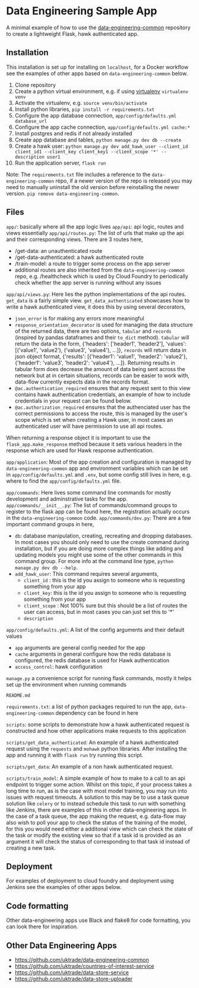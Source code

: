 # Data Engineering Sample App
A minimal example of how to use the [data-engineering-common](https://github.com/uktrade/data-engineering-common/) repository to create a lightweight Flask, hawk authenticated app.

## Installation
This installation is set up for installing on `localhost`, for a Docker workflow see the examples of other apps based on `data-engineering-common` below.

1. Clone repository
2. Create a python virtual environment, e.g. if using [virtualenv](https://virtualenv.pypa.io/en/stable/index.html) `virtualenv venv`
3. Activate the virtualenv, e.g. `source venv/bin/activate`
4. Install python libraries, `pip install -r requirements.txt`
5. Configure the app database connection, `app/config/defaults.yml database_url`
6. Configure the app cache connection, `app/config/defaults.yml cache:*`
7. Install postgres and redis if not already installed
8. Create app database and tables, `python manage.py dev db --create`
9. Create a hawk user: `python manage.py dev add_hawk_user --client_id client_id1 --client_key client_key1 --client_scope '*' --description user1`
10. Run the application server, `flask run`

Note: The `requirements.txt` file includes a reference to the `data-engineering-common` repo, if a newer version of the repo is released you may need to manually uninstall the old version before reinstalling the newer version. `pip remove data-engineering-common`.

## Files
`app/`: basically where all the app logic lives
`app/api`: api logic, routes and views essentially
`app/api/routes.py`: The list of urls that make up the api and their corresponding views. There are 3 routes here,
* /get-data: an unauthenticated route
* /get-data-authenticated: a hawk authenticated route
* /train-model: a route to trigger some process on the app server
* additional routes are also inherited from the `data-engineering-common` repo, e.g. /healthcheck which is used by Cloud Foundry to periodically check whether the app server is running without any issues

`app/api/views.py`: Here lies the python implementations of the api routes. `get_data` is a fairly simple view. `get_data_authenticated` showcases how to write a hawk authenticated view, it does this by using several decorators, 

* `json_error` is for making any errors more meaningful
* `response_orientation_decorator` is used for managing the data structure of the returned data, there are two options, `tabular` and `records` (inspired by pandas dataframes and their `to_dict` method). `tabular` will return the data in the form, {'headers': ['header1', 'header2'], 'values': [('value1', 'value2'), ('value3', 'value4'), ...]}, `records` will return data in json object format, {'results': [{'header1': 'value1', 'header2': 'value2'}, {'header1': 'value3', 'header2': 'value4'}, ...]}. Returning results in tabular form does decrease the amount of data being sent across the network but at in certain situations, records can be easier to work with, data-flow currently expects data in the records format. 
* `@ac.authentication_required` ensures that any request sent to this view contains hawk authentication credentials, an example of how to include credentials in your request can be found below.
* `@ac.authorization_required` ensures that the authenciated user has the correct permissions to access the route, this is managed by the user's scope which is set when creating a Hawk user, in most cases an authenticated user will have permission to use all api routes.

When returning a response object it is important to use the `flask_app.make_response` method because it sets various headers in the response which are used for Hawk response authentication.

`app/application`: Most of the app creation and configuration is managed by `data-engineering-common` app and environment variables which can be set in `app/config/defaults.yml` and `.env`, but some config still lives in here, e.g. where to find the `app/config/defaults.yml` file.

`app/commands`: Here lives some command line commands for mostly development and adminstrative tasks for the app.
`app/commands/__init__.py`: The list of commands/command groups to register to the flask app can be found here, the registration actually occurs in the `data-engineering-common` code.
`app/commands/dev.py`: There are a few important command groups in here, 
* `db`: database manipulation, creating, recreating and dropping databases. In most cases you should only need to use the create command during installation, but if you are doing more complex things like adding and updating models you might use some of the other commands in this command group. For more info at the command line type, `python manage.py dev db --help`.
* `add_hawk_user`: This command requires several arguments, 
  * `client_id` : this is the id you assign to someone who is requesting something from your app 
  * `client_key`: this is the id you assign to someone who is requesting something from your app
  * `client_scope` : Not 100% sure but this should be a list of routes the user can access, but in most cases you can just set this to '*'
  * `description`

`app/config/defaults.yml`: A list of the config arguments and their default values
* `app` arguments are general config needed for the app
* `cache` arguments in general configure how the redis database is configured, the redis database is used for Hawk authentication
* `access_control`: hawk configuration

`manage.py` a convenience script for running flask commands, mostly it helps set up the environment when running commands

`README.md`

`requirements.txt`: a list of python packages required to run the app, `data-engineering-common` dependency can be found in here

`scripts`: some scripts to demonstrate how a hawk authenticated request is constructed and how other applications make requests to this application

`scripts/get_data_authenticated`: An example of a hawk authenticated request using the `requests` and `mohawk` python libraries. After installing the app and running it with `flask run` try running this script.

`scripts/get_data`: An example of a non hawk authenticated request.

`scripts/train_model`: A simple example of how to make to a call to an api endpoint to trigger some action. Whilst on this topic, if your process takes a long time to run, as is the case with most model training, you may run into issues with request timeouts. A solution to this may be to use a task queue solution like `celery` or to instead schedule this task to run with something like Jenkins, there are examples of this in other data-engineering apps. In the case of a task queue, the app making the request, e.g. data-flow may also wish to poll your app to check the status of the training of the model, for this you would need either a additonal view which can check the state of the task or modify the existing view so that if a task id is provided as an argument it will check the status of corresponding to that task id instead of creating a new task.

## Deployment
For examples of deployment to cloud foundry and deployment using Jenkins see the examples of other apps below.

## Code formatting 
Other data-engineering apps use Black and flake8 for code formatting, you can look there for inspiration.

## Other Data Engineering Apps
* https://github.com/uktrade/data-engineering-common
* https://github.com/uktrade/countries-of-interest-service
* https://github.com/uktrade/data-store-service
* https://github.com/uktrade/data-store-uploader
